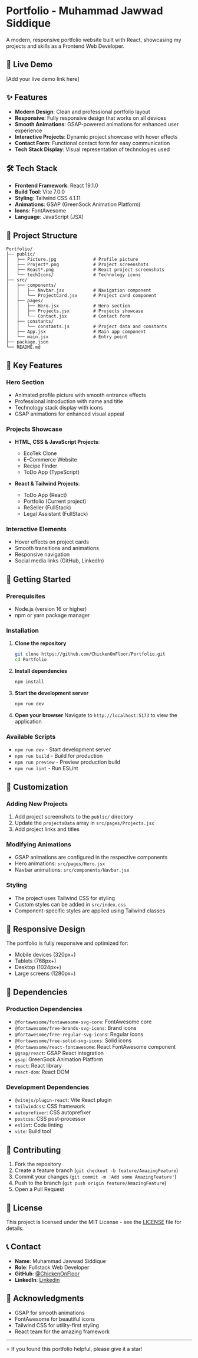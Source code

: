# Portfolio - Muhammad Jawwad Siddique

A modern, responsive portfolio website built with React, showcasing my projects and skills as a Frontend Web Developer.

## 🚀 Live Demo

[Add your live demo link here]

## ✨ Features

- **Modern Design**: Clean and professional portfolio layout
- **Responsive**: Fully responsive design that works on all devices
- **Smooth Animations**: GSAP-powered animations for enhanced user experience
- **Interactive Projects**: Dynamic project showcase with hover effects
- **Contact Form**: Functional contact form for easy communication
- **Tech Stack Display**: Visual representation of technologies used

## 🛠️ Tech Stack

- **Frontend Framework**: React 19.1.0
- **Build Tool**: Vite 7.0.0
- **Styling**: Tailwind CSS 4.1.11
- **Animations**: GSAP (GreenSock Animation Platform)
- **Icons**: FontAwesome
- **Language**: JavaScript (JSX)

## 📁 Project Structure

```
Portfolio/
├── public/
│   ├── Picture.jpg              # Profile picture
│   ├── Project*.png             # Project screenshots
│   ├── React*.png               # React project screenshots
│   └── techIcons/               # Technology icons
├── src/
│   ├── components/
│   │   ├── Navbar.jsx           # Navigation component
│   │   └── ProjectCard.jsx      # Project card component
│   ├── pages/
│   │   ├── Hero.jsx             # Hero section
│   │   ├── Projects.jsx         # Projects showcase
│   │   └── Contact.jsx          # Contact form
│   ├── constants/
│   │   └── constants.js         # Project data and constants
│   ├── App.jsx                  # Main app component
│   └── main.jsx                 # Entry point
├── package.json
└── README.md
```

## 🎯 Key Features

### Hero Section
- Animated profile picture with smooth entrance effects
- Professional introduction with name and title
- Technology stack display with icons
- GSAP animations for enhanced visual appeal

### Projects Showcase
- **HTML, CSS & JavaScript Projects**:
  - EcoTek Clone
  - E-Commerce Website
  - Recipe Finder
  - ToDo App (TypeScript)

- **React & Tailwind Projects**:
  - ToDo App (React)
  - Portfolio (Current project)
  - ReSeller (FullStack)
  - Legal Assistant (FullStack)

### Interactive Elements
- Hover effects on project cards
- Smooth transitions and animations
- Responsive navigation
- Social media links (GitHub, LinkedIn)

## 🚀 Getting Started

### Prerequisites
- Node.js (version 16 or higher)
- npm or yarn package manager

### Installation

1. **Clone the repository**
   ```bash
   git clone https://github.com/ChickenOnFloor/Portfolio.git
   cd Portfolio
   ```

2. **Install dependencies**
   ```bash
   npm install
   ```

3. **Start the development server**
   ```bash
   npm run dev
   ```

4. **Open your browser**
   Navigate to `http://localhost:5173` to view the application

### Available Scripts

- `npm run dev` - Start development server
- `npm run build` - Build for production
- `npm run preview` - Preview production build
- `npm run lint` - Run ESLint

## 🎨 Customization

### Adding New Projects
1. Add project screenshots to the `public/` directory
2. Update the `projectsData` array in `src/pages/Projects.jsx`
3. Add project links and titles

### Modifying Animations
- GSAP animations are configured in the respective components
- Hero animations: `src/pages/Hero.jsx`
- Navbar animations: `src/components/Navbar.jsx`

### Styling
- The project uses Tailwind CSS for styling
- Custom styles can be added in `src/index.css`
- Component-specific styles are applied using Tailwind classes

## 📱 Responsive Design

The portfolio is fully responsive and optimized for:
- Mobile devices (320px+)
- Tablets (768px+)
- Desktop (1024px+)
- Large screens (1280px+)

## 🔧 Dependencies

### Production Dependencies
- `@fortawesome/fontawesome-svg-core`: FontAwesome core
- `@fortawesome/free-brands-svg-icons`: Brand icons
- `@fortawesome/free-regular-svg-icons`: Regular icons
- `@fortawesome/free-solid-svg-icons`: Solid icons
- `@fortawesome/react-fontawesome`: React FontAwesome component
- `@gsap/react`: GSAP React integration
- `gsap`: GreenSock Animation Platform
- `react`: React library
- `react-dom`: React DOM

### Development Dependencies
- `@vitejs/plugin-react`: Vite React plugin
- `tailwindcss`: CSS framework
- `autoprefixer`: CSS autoprefixer
- `postcss`: CSS post-processor
- `eslint`: Code linting
- `vite`: Build tool

## 🤝 Contributing

1. Fork the repository
2. Create a feature branch (`git checkout -b feature/AmazingFeature`)
3. Commit your changes (`git commit -m 'Add some AmazingFeature'`)
4. Push to the branch (`git push origin feature/AmazingFeature`)
5. Open a Pull Request

## 📄 License

This project is licensed under the MIT License - see the [LICENSE](LICENSE) file for details.

## 📞 Contact

- **Name**: Muhammad Jawwad Siddique
- **Role**: Fullstack Web Developer
- **GitHub**: [@ChickenOnFloor](https://github.com/ChickenOnFloor)
- **LinkedIn**: [Linkedin](https://www.linkedin.com/in/muhammad-jawwad-siddique-5b61ab257)

## 🙏 Acknowledgments

- GSAP for smooth animations
- FontAwesome for beautiful icons
- Tailwind CSS for utility-first styling
- React team for the amazing framework

---

⭐ If you found this portfolio helpful, please give it a star!
